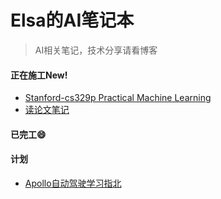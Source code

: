 # Elsa的AI笔记本

> AI相关笔记，技术分享请看博客

<!-- > [!NOTE]
> NOTE, TIP, WARNING and ATTENTION are supported. -->

<!-- tabs:start -->

#### **正在施工<span class="tab-badge">New!</span>**

- [Stanford-cs329p Practical Machine Learning](CS329p/README.md)
- [读论文笔记](read_papers/README.md)


#### **已完工:smile:**



#### **计划**

- [Apollo自动驾驶学习指北](apollo_learning_guidance/README.md)

<!-- tabs:end -->








